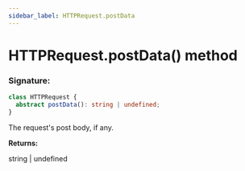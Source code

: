 ```yaml
---
sidebar_label: HTTPRequest.postData
---
```


# HTTPRequest.postData() method

### Signature:

```typescript
class HTTPRequest {
  abstract postData(): string | undefined;
}
```

The request's post body, if any.

**Returns:**

string \| undefined
